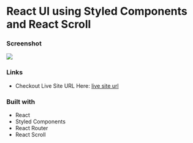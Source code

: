 # React UI using Styled Components and React Scroll

### Screenshot

![](./components/images/Screenshot.png)

### Links

- Checkout Live Site URL Here: [live site url](https://jolly-poincare-065667.netlify.app/)

### Built with

- React
- Styled Components
- React Router
- React Scroll
